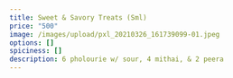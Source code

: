 ```yaml
---
title: Sweet & Savory Treats (Sml)
price: "500"
image: /images/upload/pxl_20210326_161739099-01.jpeg
options: []
spiciness: []
description: 6 pholourie w/ sour, 4 mithai, & 2 peera
---
```

